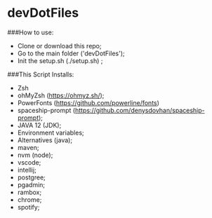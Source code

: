 # devDotFiles

###How to use:
* Clone or download this repo;
* Go to the main folder ('devDotFiles');
* Init the setup.sh (./setup.sh) ;

###This Script Installs:
* Zsh
* ohMyZsh (https://ohmyz.sh/);
* PowerFonts (https://github.com/powerline/fonts) 
* spaceship-prompt (https://github.com/denysdovhan/spaceship-prompt);
* JAVA 12 (JDK);
* Environment variables;
* Alternatives (java);
* maven;
* nvm (node);
* vscode;
* intellij;
* postgree;
* pgadmin;
* rambox;
* chrome;
* spotify;